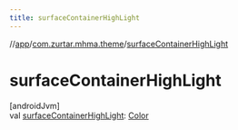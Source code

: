 ```yaml
---
title: surfaceContainerHighLight
---
```

//[app](../../index.html)/[com.zurtar.mhma.theme](index.html)/[surfaceContainerHighLight](surface-container-high-light.html)



# surfaceContainerHighLight



[androidJvm]\
val [surfaceContainerHighLight](surface-container-high-light.html): [Color](https://developer.android.com/reference/kotlin/androidx/compose/ui/graphics/Color.html)



